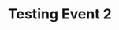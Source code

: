 ---
organizer: TEST2
url-link: www.youtube.com/
title: Testing Event 2
description: Testing Event Description 2
start-time: 2023-08-03T05:00:00.000-05:00
end-time: 2023-08-03T06:00:00.000-05:00
event-type: Hybrid
gov-only: false
is-itvmo: false
---